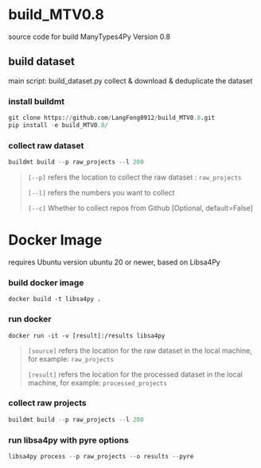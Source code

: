 # build_MTV0.8
source code for build ManyTypes4Py Version 0.8

## build dataset
main script: build_dataset.py
collect & download & deduplicate the dataset
### install buildmt
```python
git clone https://github.com/LangFeng0912/build_MTV0.8.git
pip install -e build_MTV0.8/
```
### collect raw dataset
```python
buildmt build --p raw_projects --l 200
```
> `[--p]` refers the location to collect the raw dataset : `raw_projects`
> 
> `[--l]` refers the numbers you want to collect
> 
> `[--c]` Whether to collect repos from Github [Optional, default=False]


# Docker Image
requires Ubuntu version ubuntu 20 or newer, based on Libsa4Py
### build docker image
```
docker build -t libsa4py .
```

### run docker
```
docker run -it -v [result]:/results libsa4py 
```
> `[source]` refers the location for the raw dataset in the local machine, 
> for example: `raw_projects`
>
> `[result]` refers the location for the processed dataset in the local machine,
> for example: `processed_projects`


[//]: # (### install watchman manually)

[//]: # (```python)

[//]: # (dpkg -i watchman_ubuntu20.04_v2022.12.12.00.deb)

[//]: # (apt-get -f -y install)

[//]: # (watchman version)

[//]: # (```)

[//]: # (### activate vitrual environment)

[//]: # (```python)

[//]: # (source py38/bin/activate)

[//]: # (```)

### collect raw projects
```python
buildmt build --p raw_projects --l 200
```

### run libsa4py with pyre options
```python
libsa4py process --p raw_projects --o results --pyre
```